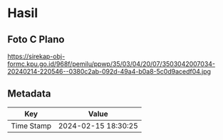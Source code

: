 # Hasil

## Foto C Plano

https://sirekap-obj-formc.kpu.go.id/968f/pemilu/ppwp/35/03/04/20/07/3503042007034-20240214-220546--0380c2ab-092d-49a4-b0a8-5c0d9acedf04.jpg


## Metadata

| Key        | Value               |
| ---------- | ------------------- |
| Time Stamp | 2024-02-15 18:30:25 |




